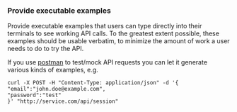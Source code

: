 ### Provide executable examples

Provide executable examples that users can type directly into their
terminals to see working API calls. To the greatest extent possible,
these examples should be usable verbatim, to minimize the amount of
work a user needs to do to try the API.

If you use [postman](https://www.getpostman.com/) to test/mock API requests 
you can let it generate various kinds of examples, e.g.

```
curl -X POST -H "Content-Type: application/json" -d '{
"email":"john.doe@example.com",
"password":"test"
}' "http://service.com/api/session"
```
